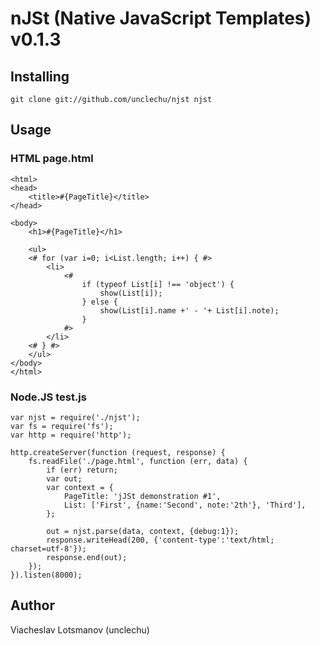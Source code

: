 # nJSt (Native JavaScript Templates) v0.1.3

## Installing

	git clone git://github.com/unclechu/njst njst

## Usage

### HTML page.html

	<html>
	<head>
		<title>#{PageTitle}</title>
	</head>

	<body>
		<h1>#{PageTitle}</h1>

		<ul>
		<# for (var i=0; i<List.length; i++) { #>
			<li>
				<#
					if (typeof List[i] !== 'object') {
						show(List[i]);
					} else {
						show(List[i].name +' - '+ List[i].note);
					}
				#>
			</li>
		<# } #>
		</ul>
	</body>
	</html>

### Node.JS test.js

	var njst = require('./njst');
	var fs = require('fs');
	var http = require('http');

	http.createServer(function (request, response) {
		fs.readFile('./page.html', function (err, data) {
			if (err) return;
			var out;
			var context = {
				PageTitle: 'jJSt demonstration #1',
				List: ['First', {name:'Second', note:'2th'}, 'Third'],
			};

			out = njst.parse(data, context, {debug:1});
			response.writeHead(200, {'content-type':'text/html; charset=utf-8'});
			response.end(out);
		});
	}).listen(8000);

## Author

Viacheslav Lotsmanov (unclechu)